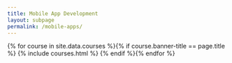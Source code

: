 ```yaml
---
title: Mobile App Development
layout: subpage
permalink: /mobile-apps/
---
```


<!-- Main -->
{% for course in site.data.courses %}{% if course.banner-title == page.title %}
  {% include courses.html %}
{% endif %}{% endfor %}
